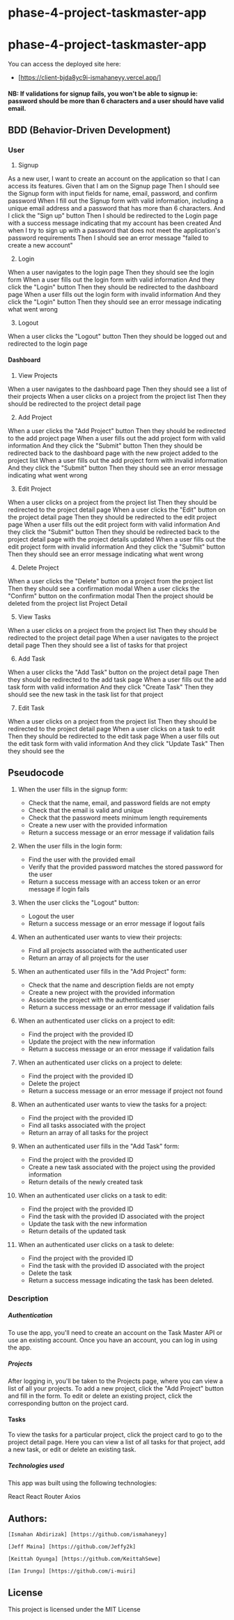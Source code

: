 # phase-4-project-taskmaster-app

# phase-4-project-taskmaster-app

You can access the deployed site here:
   - [https://client-bjda8yc9i-ismahaneyy.vercel.app/]

#### NB: If validations for signup fails, you won't be able to signup ie: password should be more than 6 characters and a user should have valid email.
    

## BDD (Behavior-Driven Development)
### User

1. Signup

As a new user, I want to create an account on the application so that I can access its features.
Given that I am on the Signup page
Then I should see the Signup form with input fields for name, email, password, and confirm password
When I fill out the Signup form with valid information, including a unique email address and a password that has more than 6 characters.
And I click the "Sign up" button
Then I should be redirected to the Login page with a success message indicating that my account has been created
And when I try to sign up with a password that does not meet the application's password requirements
Then I should see an error message "failed to create a new account"

2. Login

When a user navigates to the login page
Then they should see the login form
When a user fills out the login form with valid information
And they click the "Login" button
Then they should be redirected to the dashboard page
When a user fills out the login form with invalid information
And they click the "Login" button
Then they should see an error message indicating what went wrong

3. Logout

When a user clicks the "Logout" button
Then they should be logged out and redirected to the login page

#### Dashboard
1. View Projects

When a user navigates to the dashboard page
Then they should see a list of their projects
When a user clicks on a project from the project list
Then they should be redirected to the project detail page

2. Add Project

When a user clicks the "Add Project" button
Then they should be redirected to the add project page
When a user fills out the add project form with valid information
And they click the "Submit" button
Then they should be redirected back to the dashboard page with the new project added to the project list
When a user fills out the add project form with invalid information
And they click the "Submit" button
Then they should see an error message indicating what went wrong

3. Edit Project

When a user clicks on a project from the project list
Then they should be redirected to the project detail page
When a user clicks the "Edit" button on the project detail page
Then they should be redirected to the edit project page
When a user fills out the edit project form with valid information
And they click the "Submit" button
Then they should be redirected back to the project detail page with the project details updated
When a user fills out the edit project form with invalid information
And they click the "Submit" button
Then they should see an error message indicating what went wrong

4. Delete Project

When a user clicks the "Delete" button on a project from the project list
Then they should see a confirmation modal
When a user clicks the "Confirm" button on the confirmation modal
Then the project should be deleted from the project list
Project Detail

5. View Tasks

When a user clicks on a project from the project list
Then they should be redirected to the project detail page
When a user navigates to the project detail page
Then they should see a list of tasks for that project

6. Add Task

When a user clicks the "Add Task" button on the project detail page
Then they should be redirected to the add task page
When a user fills out the add task form with valid information
And they click "Create Task"
Then they should see the new task in the task list for that project

7. Edit Task

When a user clicks on a project from the project list
Then they should be redirected to the project detail page
When a user clicks on a task to edit
Then they should be redirected to the edit task page
When a user fills out the edit task form with valid information
And they click "Update Task"
Then they should see the

## Pseudocode
1. When the user fills in the signup form:

    - Check that the name, email, and password fields are not empty
    - Check that the email is valid and unique
    - Check that the password meets minimum length requirements
    - Create a new user with the provided information
    - Return a success message or an error message if validation fails

2. When the user fills in the login form:

    - Find the user with the provided email
    - Verify that the provided password matches the stored password for the user
    - Return a success message with an access token or an error message if login fails

3. When the user clicks the "Logout" button:

    - Logout the user
    - Return a success message or an error message if logout fails

4.  When an authenticated user wants to view their projects:
    - Find all projects associated with the authenticated user
    - Return an array of all projects for the user

5. When an authenticated user fills in the "Add Project" form:

    - Check that the name and description fields are not empty
    - Create a new project with the provided information
    - Associate the project with the authenticated user
    - Return a success message or an error message if validation fails

6. When an authenticated user clicks on a project to edit:

    - Find the project with the provided ID
    - Update the project with the new information
    - Return a success message or an error message if validation fails

7. When an authenticated user clicks on a project to delete:

    - Find the project with the provided ID
    - Delete the project
    - Return a success message or an error message if project not found

8. When an authenticated user wants to view the tasks for a project:

    - Find the project with the provided ID
    - Find all tasks associated with the project
    - Return an array of all tasks for the project

9. When an authenticated user fills in the "Add Task" form:

    - Find the project with the provided ID
    - Create a new task associated with the project using the provided information
    - Return details of the newly created task

10. When an authenticated user clicks on a task to edit:

    - Find the project with the provided ID
    - Find the task with the provided ID associated with the project
    - Update the task with the new information
    - Return details of the updated task

11. When an authenticated user clicks on a task to delete:
    - Find the project with the provided ID
    - Find the task with the provided ID associated with the project
    - Delete the task
    - Return a success message indicating the task has been deleted.

### Description

##### Authentication
To use the app, you'll need to create an account on the Task Master API or use an existing account. Once you have an account, you can log in using the app.

##### Projects
After logging in, you'll be taken to the Projects page, where you can view a list of all your projects. To add a new project, click the "Add Project" button and fill in the form. To edit or delete an existing project, click the corresponding button on the project card.

#### Tasks
To view the tasks for a particular project, click the project card to go to the project detail page. Here you can view a list of all tasks for that project, add a new task, or edit or delete an existing task.

##### Technologies used
This app was built using the following technologies:

React
React Router
Axios

## Authors:

    [Ismahan Abdirizak] [https://github.com/ismahaneyy]

    [Jeff Maina] [https://github.com/Jeffy2k]

    [Keittah Oyunga] [https://github.com/KeittahSewe]

    [Ian Irungu] [https://github.com/i-muiri]


## License

This project is licensed under the MIT License

